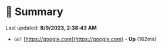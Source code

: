 # 📖 Summary
Last updated: **8/9/2023, 2:38:43 AM**

- `GET` [https://google.com](https://google.com) - **Up** (162ms)
